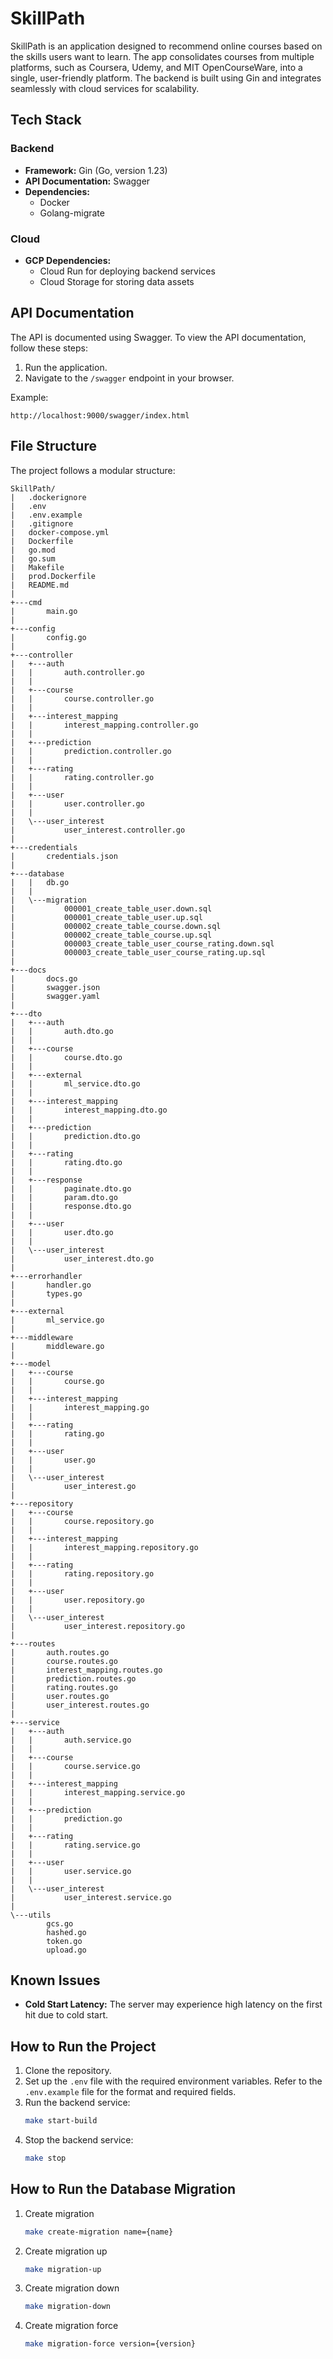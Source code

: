# SkillPath

SkillPath is an application designed to recommend online courses based on the skills users want to learn. The app consolidates courses from multiple platforms, such as Coursera, Udemy, and MIT OpenCourseWare, into a single, user-friendly platform. The backend is built using Gin and integrates seamlessly with cloud services for scalability.

## Tech Stack
### Backend
- **Framework:** Gin (Go, version 1.23)
- **API Documentation:** Swagger
- **Dependencies:**
  - Docker
  - Golang-migrate

### Cloud
- **GCP Dependencies:**
  - Cloud Run for deploying backend services
  - Cloud Storage for storing data assets

## API Documentation
The API is documented using Swagger. To view the API documentation, follow these steps:

1. Run the application.
2. Navigate to the `/swagger` endpoint in your browser.

Example:
```
http://localhost:9000/swagger/index.html
```

## File Structure
The project follows a modular structure:

```
SkillPath/
|   .dockerignore
|   .env
|   .env.example
|   .gitignore
|   docker-compose.yml
|   Dockerfile
|   go.mod
|   go.sum
|   Makefile
|   prod.Dockerfile
|   README.md
|
+---cmd
|       main.go
|
+---config
|       config.go
|
+---controller
|   +---auth
|   |       auth.controller.go
|   |
|   +---course
|   |       course.controller.go
|   |
|   +---interest_mapping
|   |       interest_mapping.controller.go
|   |
|   +---prediction
|   |       prediction.controller.go
|   |
|   +---rating
|   |       rating.controller.go
|   |
|   +---user
|   |       user.controller.go
|   |
|   \---user_interest
|           user_interest.controller.go
|
+---credentials
|       credentials.json
|
+---database
|   |   db.go
|   |
|   \---migration
|           000001_create_table_user.down.sql
|           000001_create_table_user.up.sql
|           000002_create_table_course.down.sql
|           000002_create_table_course.up.sql
|           000003_create_table_user_course_rating.down.sql
|           000003_create_table_user_course_rating.up.sql
|
+---docs
|       docs.go
|       swagger.json
|       swagger.yaml
|
+---dto
|   +---auth
|   |       auth.dto.go
|   |
|   +---course
|   |       course.dto.go
|   |
|   +---external
|   |       ml_service.dto.go
|   |
|   +---interest_mapping
|   |       interest_mapping.dto.go
|   |
|   +---prediction
|   |       prediction.dto.go
|   |
|   +---rating
|   |       rating.dto.go
|   |
|   +---response
|   |       paginate.dto.go
|   |       param.dto.go
|   |       response.dto.go
|   |
|   +---user
|   |       user.dto.go
|   |
|   \---user_interest
|           user_interest.dto.go
|
+---errorhandler
|       handler.go
|       types.go
|
+---external
|       ml_service.go
|
+---middleware
|       middleware.go
|
+---model
|   +---course
|   |       course.go
|   |
|   +---interest_mapping
|   |       interest_mapping.go
|   |
|   +---rating
|   |       rating.go
|   |
|   +---user
|   |       user.go
|   |
|   \---user_interest
|           user_interest.go
|
+---repository
|   +---course
|   |       course.repository.go
|   |
|   +---interest_mapping
|   |       interest_mapping.repository.go
|   |
|   +---rating
|   |       rating.repository.go
|   |
|   +---user
|   |       user.repository.go
|   |
|   \---user_interest
|           user_interest.repository.go
|
+---routes
|       auth.routes.go
|       course.routes.go
|       interest_mapping.routes.go
|       prediction.routes.go
|       rating.routes.go
|       user.routes.go
|       user_interest.routes.go
|
+---service
|   +---auth
|   |       auth.service.go
|   |
|   +---course
|   |       course.service.go
|   |       
|   +---interest_mapping
|   |       interest_mapping.service.go
|   |
|   +---prediction
|   |       prediction.go
|   |
|   +---rating
|   |       rating.service.go
|   |
|   +---user
|   |       user.service.go
|   |
|   \---user_interest
|           user_interest.service.go
|
\---utils
        gcs.go
        hashed.go
        token.go
        upload.go
```

## Known Issues
- **Cold Start Latency:** The server may experience high latency on the first hit due to cold start.

## How to Run the Project
1. Clone the repository.
2. Set up the `.env` file with the required environment variables. Refer to the `.env.example` file for the format and required fields.
3. Run the backend service:
    ```bash
    make start-build
    ```
4. Stop the backend service:
    ```bash
    make stop
    ```

## How to Run the Database Migration
1. Create migration
    ```bash
    make create-migration name={name}
    ```
2. Create migration up
    ```bash
    make migration-up
    ```
3. Create migration down
    ```bash
    make migration-down
    ```
4. Create migration force
    ```bash
    make migration-force version={version}
    ```